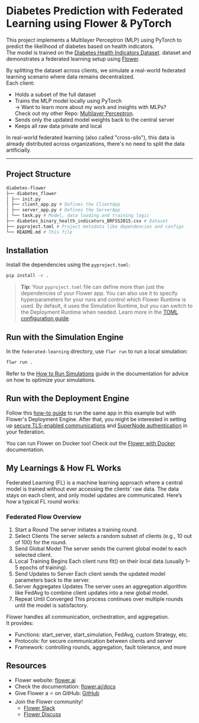 # Diabetes Prediction with Federated Learning using Flower & PyTorch

This project implements a Multilayer Perceptron (MLP) using PyTorch to predict the likelihood of diabetes based on health indicators.  
The model is trained on the [Diabetes Health Indicators Dataset](https://www.kaggle.com/datasets/alexteboul/diabetes-health-indicators-dataset). dataset and demonstrates a federated learning setup using [Flower](https://flower.ai/). 

By splitting the dataset across clients, we simulate a real-world federated learning scenario where data remains decentralized.\
Each client:
- Holds a subset of the full dataset
- Trains the MLP model locally using PyTorch \
  -> Want to learn more about my work and insights with MLPs? \
  Check out my other Repo:  [Multilayer Perceptron](https://github.com/ginasixt/Multilayer-Perceptron.git).
- Sends only the updated model weights back to the central server
- Keeps all raw data private and local

In real-world federated learning (also called "cross-silo"), this data is already distributed across organizations, there's no need to split the data artificially.

---

## Project Structure

```bash
diabetes-flower
├── diabetes_flower
│ ├── init.py
│ ├── client_app.py # Defines the ClientApp
│ ├── server_app.py # Defines the ServerApp
│ └── task.py # Model, data loading and training logic
├── diabetes_binary_health_indicators_BRFSS2015.csv # Dataset
├── pyproject.toml # Project metadata like dependencies and configs
└── README.md # This file
```

## Installation

Install the dependencies using the `pyproject.toml`:

```bash
pip install -e .
```
> **Tip:** Your `pyproject.toml` file can define more than just the dependencies of your Flower app. You can also use it to specify hyperparameters for your runs and control which Flower Runtime is used. By default, it uses the Simulation Runtime, but you can switch to the Deployment Runtime when needed.
> Learn more in the [TOML configuration guide](https://flower.ai/docs/framework/how-to-configure-pyproject-toml.html).

## Run with the Simulation Engine

In the `federated-learning` directory, use `flwr run` to run a local simulation:

```bash
flwr run .
```

Refer to the [How to Run Simulations](https://flower.ai/docs/framework/how-to-run-simulations.html) guide in the documentation for advice on how to optimize your simulations.

## Run with the Deployment Engine

Follow this [how-to guide](https://flower.ai/docs/framework/how-to-run-flower-with-deployment-engine.html) to run the same app in this example but with Flower's Deployment Engine. After that, you might be interested in setting up [secure TLS-enabled communications](https://flower.ai/docs/framework/how-to-enable-tls-connections.html) and [SuperNode authentication](https://flower.ai/docs/framework/how-to-authenticate-supernodes.html) in your federation.

You can run Flower on Docker too! Check out the [Flower with Docker](https://flower.ai/docs/framework/docker/index.html) documentation.

## My Learnings & How FL Works
Federated Learning (FL) is a machine learning approach where a central model is trained without ever accessing the clients' raw data. The data stays on each client, and only model updates are communicated.
Here’s how a typical FL round works:

### Federated Flow Overview

1) Start a Round
The server initiates a training round.
2) Select Clients
The server selects a random subset of clients (e.g., 10 out of 100) for the round.
3) Send Global Model
The server sends the current global model to each selected client.
4) Local Training Begins
Each client runs fit() on their local data (usually 1–5 epochs of training).
5) Send Updates to Server
Each client sends the updated model parameters back to the server.
6) Server Aggregates Updates
The server uses an aggregation algorithm like FedAvg to combine client updates into a new global model.
7) Repeat Until Converged
This process continues over multiple rounds until the model is satisfactory.

Flower handles all communication, orchestration, and aggregation. \
It provides:
- Functions: start_server, start_simulation, FedAvg, custom Strategy, etc.
- Protocols: for secure communication between clients and server
- Framework: controlling rounds, aggregation, fault tolerance, and more

## Resources

- Flower website: [flower.ai](https://flower.ai/)
- Check the documentation: [flower.ai/docs](https://flower.ai/docs/)
- Give Flower a ⭐️ on GitHub: [GitHub](https://github.com/adap/flower)
- Join the Flower community!
  - [Flower Slack](https://flower.ai/join-slack/)
  - [Flower Discuss](https://discuss.flower.ai/)


